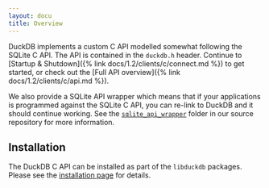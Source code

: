 ```yaml
---
layout: docu
title: Overview
---
```


DuckDB implements a custom C API modelled somewhat following the SQLite C API. The API is contained in the `duckdb.h` header. Continue to [Startup & Shutdown]({% link docs/1.2/clients/c/connect.md %}) to get started, or check out the [Full API overview]({% link docs/1.2/clients/c/api.md %}).

We also provide a SQLite API wrapper which means that if your applications is programmed against the SQLite C API, you can re-link to DuckDB and it should continue working. See the [`sqlite_api_wrapper`](https://github.com/duckdb/duckdb/tree/main/tools/sqlite3_api_wrapper) folder in our source repository for more information.

## Installation

The DuckDB C API can be installed as part of the `libduckdb` packages. Please see the [installation page](../../installation?environment=cplusplus) for details.